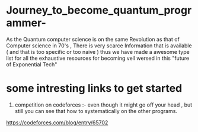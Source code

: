 # Journey_to_become_quantum_programmer-
As the Quantum computer science is on the same Revolution as that of Computer science in 70's , There is very scarce  Information that is available ( and that is too specific or too naive ) thus we have made a awesome type list for all the exhaustive resources for becoming  vell wersed in this "future of Exponential Tech"


# some intresting links to get started 

1. competition on codeforces :- even though it might go off your head , but still you can see that how to  systematically on the other programs.

https://codeforces.com/blog/entry/65702
